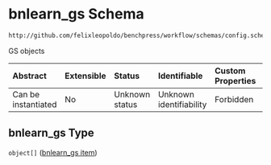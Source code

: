 # bnlearn_gs Schema

```txt
http://github.com/felixleopoldo/benchpress/workflow/schemas/config.schema.json#/properties/resources/properties/structure_learning_algorithms/properties/bnlearn_gs
```

GS objects

| Abstract            | Extensible | Status         | Identifiable            | Custom Properties | Additional Properties | Access Restrictions | Defined In                                                       |
| :------------------ | :--------- | :------------- | :---------------------- | :---------------- | :-------------------- | :------------------ | :--------------------------------------------------------------- |
| Can be instantiated | No         | Unknown status | Unknown identifiability | Forbidden         | Allowed               | none                | [config.schema.json*](config.schema.json "open original schema") |

## bnlearn_gs Type

`object[]` ([bnlearn_gs item](config-definitions-bnlearn_gs-item.md))
